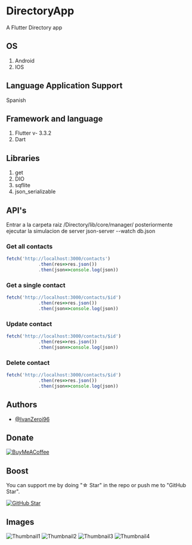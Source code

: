 # DirectoryApp

A Flutter Directory app

## OS
1. Android
2. IOS

## Language Application Support
Spanish

## Framework and language
1. Flutter v- 3.3.2
2. Dart

## Libraries
1. get
2. DIO
3. sqflite
4. json_serializable

## API's

Entrar a la carpeta raiz 
/Directory/lib/core/manager/
posteriormente ejecutar la simulacion de server
json-server --watch db.json

### Get all contacts
``` javascript
fetch('http://localhost:3000/contacts')
            .then(res=>res.json())
            .then(json=>console.log(json))
```

### Get a single contact
``` javascript
fetch('http://localhost:3000/contacts/$id')
            .then(res=>res.json())
            .then(json=>console.log(json))
```

### Update contact
``` javascript
fetch('http://localhost:3000/contacts/$id')
            .then(res=>res.json())
            .then(json=>console.log(json))
```

### Delete contact
``` javascript
fetch('http://localhost:3000/contacts/$id')
            .then(res=>res.json())
            .then(json=>console.log(json))
```

## Authors
- [@IvanZeroi96](https://github.com/IvanZeroi96)

## Donate
[![BuyMeACoffee](https://img.shields.io/badge/Buy_Me_A_Coffee-apoya_mi_trabajo-FFDD00?style=for-the-badge&logo=buy-me-a-coffee&logoColor=white&labelColor=101010)](https://www.paypal.com/paypalme/IvanZeroi)

## Boost
You can support me by doing "☆ Star" in the repo or push me to "GitHub Star".

[![GitHub Star](https://img.shields.io/badge/GitHub-Nominar-yellow?style=for-the-badge&logo=github&logoColor=white&labelColor=101010)](https://stars.github.com/nominate/)

## Images
![Thumbnail1](assets/thumbnail/thumbnail_1.jpg)
![Thumbnail2](assets/thumbnail/thumbnail_2.jpg)
![Thumbnail3](assets/thumbnail/thumbnail_3.jpg)
![Thumbnail4](assets/thumbnail/thumbnail_4.jpg)
